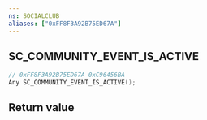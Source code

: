 ```yaml
---
ns: SOCIALCLUB
aliases: ["0xFF8F3A92B75ED67A"]
---
```

## SC_COMMUNITY_EVENT_IS_ACTIVE

```c
// 0xFF8F3A92B75ED67A 0xC96456BA
Any SC_COMMUNITY_EVENT_IS_ACTIVE();
```


## Return value
